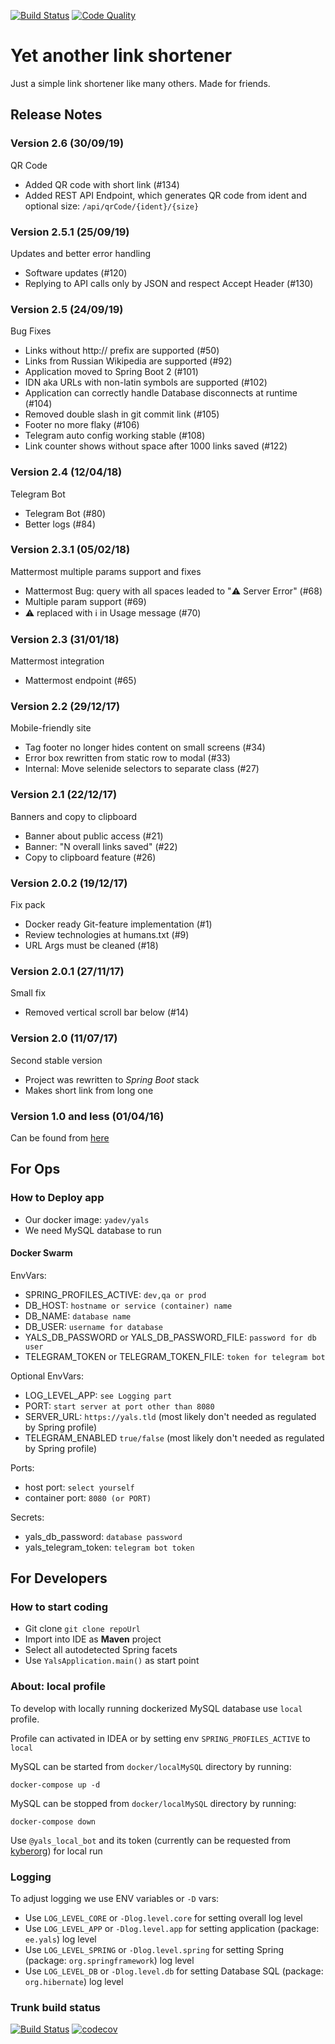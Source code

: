 [![Build Status](https://ci.yadev.eu/buildStatus/icon?job=YalsGH%2Fmaster)](https://ci.yadev.eu/job/YalsGH/job/master/)
[![Code Quality](https://api.codacy.com/project/badge/Grade/221422fa46764d6ba75f78af2387e423)](https://www.codacy.com/manual/kyberorg/yals)
# Yet another link shortener

Just a simple link shortener like many others. Made for friends.

## Release Notes

### Version 2.6 (30/09/19)
QR Code

*   Added QR code with short link (#134)
*   Added REST API Endpoint, which generates QR code from ident and optional size: `/api/qrCode/{ident}/{size}`

### Version 2.5.1 (25/09/19)
Updates and better error handling

*   Software updates (#120) 
*   Replying to API calls only by JSON and respect Accept Header (#130)

### Version 2.5 (24/09/19)
Bug Fixes

*   Links without http:// prefix are supported (#50)
*   Links from Russian Wikipedia are supported (#92)
*   Application moved to Spring Boot 2 (#101)
*   IDN aka URLs with non-latin symbols are supported (#102)
*   Application can correctly handle Database disconnects at runtime (#104)
*   Removed double slash in git commit link (#105)
*   Footer no more flaky (#106)
*   Telegram auto config working stable (#108)
*   Link counter shows without space after 1000 links saved (#122) 

### Version 2.4 (12/04/18)
Telegram Bot

*   Telegram Bot (#80)
*   Better logs (#84)

### Version 2.3.1 (05/02/18)
Mattermost multiple params support and fixes

*   Mattermost Bug: query with all spaces leaded to ":warning: Server Error" (#68)
*   Multiple param support (#69)
*   :warning: replaced with  :information_source: in Usage message (#70)

### Version 2.3 (31/01/18)
Mattermost integration

*   Mattermost endpoint (#65)

### Version 2.2 (29/12/17)
Mobile-friendly site

*   Tag footer no longer hides content on small screens (#34)
*   Error box rewritten from static row to modal (#33)
*   Internal: Move selenide selectors to separate class (#27)

### Version 2.1 (22/12/17)
Banners and copy to clipboard

*   Banner about public access (#21)
*   Banner: "N overall links saved" (#22)
*   Copy to clipboard feature (#26)

### Version 2.0.2 (19/12/17)
Fix pack

*   Docker ready Git-feature implementation (#1)
*   Review technologies at humans.txt (#9)
*   URL Args must be cleaned (#18)

### Version 2.0.1 (27/11/17)
Small fix

*   Removed vertical scroll bar below (#14)

### Version 2.0 (11/07/17)
Second stable version

*   Project was rewritten to _Spring Boot_ stack
*   Makes short link from long one

### Version 1.0 and less (01/04/16)

Can be found from [here](https://github.com/yadevee/yals-play/blob/trunk/README.md#yet-another-link-shortener)

## For Ops
### How to Deploy app

*   Our docker image: `yadev/yals`
*   We need MySQL database to run

#### Docker Swarm

EnvVars: 

*   SPRING_PROFILES_ACTIVE: `dev,qa or prod`
*   DB_HOST: `hostname or service (container) name`
*   DB_NAME: `database name`
*   DB_USER: `username for database`
*   YALS_DB_PASSWORD or YALS_DB_PASSWORD_FILE: `password for db user`
*   TELEGRAM_TOKEN or TELEGRAM_TOKEN_FILE: `token for telegram bot`

Optional EnvVars: 

*   LOG_LEVEL_APP: `see Logging part`
*   PORT: `start server at port other than 8080 `
*   SERVER_URL: `https://yals.tld` (most likely don't needed as regulated by Spring profile)
*   TELEGRAM_ENABLED `true/false` (most likely don't needed as regulated by Spring profile)

Ports: 

*   host port: `select yourself`
*   container port: `8080 (or PORT)`

Secrets:

*   yals_db_password: `database password`
*   yals_telegram_token: `telegram bot token`

## For Developers
### How to start coding

*   Git clone ``` git clone repoUrl ```
*   Import into IDE as **Maven** project
*   Select all autodetected Spring facets
*   Use ``` YalsApplication.main() ``` as start point

### About: local profile
To develop with locally running dockerized MySQL database use `local` profile.

Profile can activated in IDEA or by setting env `SPRING_PROFILES_ACTIVE` to `local`

MySQL can be started from `docker/localMySQL` directory by running:

```shell script
docker-compose up -d
``` 

MySQL can be stopped from `docker/localMySQL` directory by running:

```shell script
docker-compose down
```

Use `@yals_local_bot` and its token (currently can be requested from [kyberorg](mailto:kyberorg@yadev.eu)) for local run

### Logging
To adjust logging we use ENV variables or `-D` vars: 

*   Use `LOG_LEVEL_CORE` or `-Dlog.level.core` for setting overall log level
*   Use `LOG_LEVEL_APP` or `-Dlog.level.app` for setting application (package: `ee.yals`) log level
*   Use `LOG_LEVEL_SPRING` or `-Dlog.level.spring` for setting Spring (package: `org.springframework`) log level
*   Use `LOG_LEVEL_DB` or `-Dlog.level.db` for setting Database SQL (package: `org.hibernate`) log level

### Trunk build status

[![Build Status](https://ci.yadev.eu/buildStatus/icon?job=YalsGH%2Ftrunk)](https://ci.yadev.eu/job/YalsGH/job/trunk/)
[![codecov](https://codecov.io/gh/yadevee/yals/branch/trunk/graph/badge.svg)](https://codecov.io/gh/yadevee/yals)
